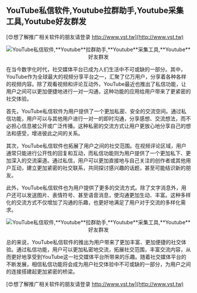 ## **YouTube私信软件,**Youtube**拉群助手,**Youtube**采集工具,**Youtube**好友群发**

[😍想了解推广相关软件的朋友请登录 http://www.vst.tw](http://www.vst.tw)

 <center><img src="https://vst.tw/MP4/tuiguang/png/6.png" alt="YouTube私信软件,**Youtube**拉群助手,**Youtube**采集工具,**Youtube**好友群发"></center>

在当今数字化时代，社交媒体平台已成为人们生活中不可或缺的一部分。其中，YouTube作为全球最大的视频分享平台之一，汇聚了亿万用户，分享着各种各样的视频内容。除了观看视频和评论互动外，YouTube最近也推出了私信功能，让用户之间可以更加便捷地进行一对一沟通，这种功能的应用给用户带来了更紧密的社交体验。

首先，YouTube私信软件为用户提供了一个更加私密、安全的交流空间。通过私信功能，用户可以与其他用户进行一对一的即时沟通，分享感想、交流想法，而不必担心信息被公开或广泛传播。这种私密的交流方式让用户更放心地分享自己的想法和感受，增进彼此之间的关系。

其次，YouTube私信软件也拓展了用户之间的社交范围。在视频评论区域，用户通常只能进行公开性的回复和互动，而私信功能则为用户提供了一个更加私下、更加深入的交流渠道。通过私信，用户可以更加直接地与自己关注的创作者或其他用户互动，建立更加紧密的社交联系，共同探讨感兴趣的话题，甚至可能结识新的朋友。

此外，YouTube私信软件也为用户提供了更多的交流方式。除了文字消息外，用户还可以发送图片、表情符号、甚至语音消息，使沟通更加生动、丰富。这种多样化的交流方式不仅增加了沟通的乐趣，也更好地满足了用户对于交流的多样化需求。

 <center><img src="https://vst.tw/MP4/tuiguang/png/5.png" alt="YouTube私信软件,**Youtube**拉群助手,**Youtube**采集工具,**Youtube**好友群发"></center>

总的来说，YouTube私信软件的推出为用户带来了更加丰富、更加便捷的社交体验。通过私信功能，用户可以更加私密地交流，拓展社交范围，丰富交流内容，从而更好地享受到YouTube这一社交媒体平台所带来的乐趣。随着社交媒体平台的不断发展，相信私信功能将会成为用户社交体验中不可或缺的一部分，为用户之间的连接搭建起更加紧密的桥梁。

[😍想了解推广相关软件的朋友请登录 http://www.vst.tw](http://www.vst.tw)



